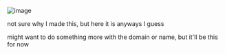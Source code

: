 ![image](https://user-images.githubusercontent.com/83192247/142735107-edf3b3fd-a7b6-49e4-9134-425d673ac628.png)

not sure why I made this, but here it is anyways I guess

might want to do something more with the domain or name, but it'll be this for now
